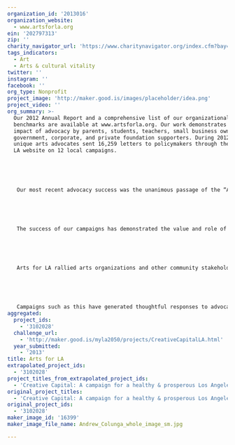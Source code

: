 ```yaml
---
organization_id: '2013016'
organization_website:
  - www.artsforla.org
ein: '202797313'
zip: ''
charity_navigator_url: 'https://www.charitynavigator.org/index.cfm?bay=search.profile&ein=202797313'
tags_indicators:
  - Art
  - Arts & cultural vitality
twitter: ''
instagram: ''
facebook: ''
org_type: Nonprofit
project_image: 'http://maker.good.is/images/placeholder/idea.png'
project_video: ''
org_summary: >-
  Our 2012 Annual Report and a comprehensive list of our organizational
  benchmarks are available at www.artsforla.org. Our work demonstrates the
  impact of advocacy by parents, students, teachers, small business owners, and
  government, corporate, and private foundation supporters. During 2012, 4,538
  unique arts advocates sent 16,259 letters to policymakers through the Arts for
  LA website on 12 local campaigns. 
   
   
   
   
   
   Our most recent advocacy success was the unanimous passage of the “Arts at the Core” resolution by the Los Angeles United School District (LAUSD) on October 9, 2012. The resolution affirms and protects arts education as core curriculum, like science and math, and its impact has been nationwide. Arts for LA has been contacted by education advocates in New York City and Chicago who want to pursue similar resolutions for their districts. This success is even more remarkable considering that in December 2011, LAUSD had announced its plans to eliminate arts education for elementary students in response to budget cuts. Throughout the spring of 2012, Arts for LA devoted its communication platform to generate public awareness of the issue, and our efforts resulted in 4,928 letters to LAUSD’s school board members and Superintendent Dr. John Deasy, PhD. In June, LAUSD reached an agreement that restored arts education for elementary school students, which laid the foundation for passage of the “Arts at the Core” resolution.
   
   
   
   
   
   The success of our campaigns has demonstrated the value and role of advocacy, not only for arts and culture groups, but for nonprofits of all disciplines. In 2012, the Los Angeles City Admin. Office recommended the city abolish a program that allows a number of nonprofits to pay $1 rent per year on city-owned buildings, instead of market rate rent. This measure would save the city $3 million, but endanger, if not eliminate, the nonprofits that provide health, arts, education, conservation, and other human services to vulnerable populations. 
   
   
   
   
   
   Arts for LA rallied arts organizations and other community stakeholders such as LA Conservation Corps, ONE Generation, People Coordinated Services, West LA FamilySource Center, and others. Through the Arts for LA communications platform, over 3,000 advocates wrote to the LA City Council urging them to require a public hearing, including an economic impact statement on the nonprofit infrastructure. The City Council agreed, and the proposal has not been pursued since our stakeholders took action.
   
   
   
   
   
   Campaigns such as this have generated thoughtful responses to advocates from public officials, while the focus on positive, solutions-based advocacy has earned the organization and its network of advocates the respect of local policymakers, who are increasingly willing to meet with organizational leadership. Arts for LA believes these indicators point to a more engaged and empowered creative community, and policymakers who are recognizing the role of arts & culture in the health of the region.
aggregated:
  project_ids:
    - '3102028'
  challenge_url:
    - 'http://maker.good.is/myla2050/projects/CreativeCapitalLA.html'
  year_submitted:
    - '2013'
title: Arts for LA
extrapolated_project_ids:
  - '3102028'
project_titles_from_extrapolated_project_ids:
  - 'Creative Capital: A campaign for a healthy & prosperous Los Angeles'
original_project_titles:
  - 'Creative Capital: A campaign for a healthy & prosperous Los Angeles'
original_project_ids:
  - '3102028'
maker_image_id: '16399'
maker_image_file_name: Andrew_Colunga_whole_image_sm.jpg

---
```

